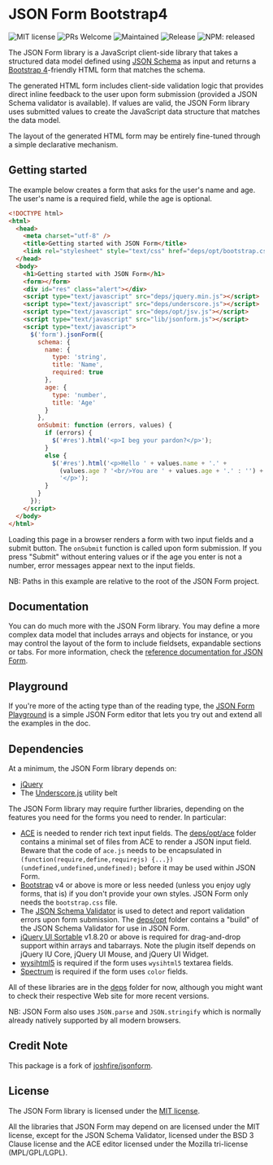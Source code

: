 JSON Form Bootstrap4
=====

![MIT license](https://img.shields.io/badge/License-MIT-blue.svg?longCache=true)
![PRs Welcome](https://img.shields.io/badge/PRs-welcome-brightgreen.svg?longCache=true)
![Maintained](https://img.shields.io/badge/Maintained-yes-brightgreen.svg?longCache=true)
![Release](https://img.shields.io/github/release/jsonform/jsonform.svg)
![NPM: released](https://img.shields.io/npm/v/jsonform.svg)

The JSON Form library is a JavaScript client-side library that takes a
structured data model defined using [JSON Schema](http://json-schema.org/) as
input and returns a [Bootstrap 4](https://getbootstrap.com/docs/4.1/)-friendly
HTML form that matches the schema.

The generated HTML form includes client-side validation logic that provides direct inline feedback to the user upon form submission (provided a JSON Schema validator is available). If values are valid, the JSON Form library uses submitted values to create the JavaScript data structure that matches the data model.

The layout of the generated HTML form may be entirely fine-tuned through
a simple declarative mechanism.


Getting started
---------------

The example below creates a form that asks for the user's name and age. The user's name is a required field, while the age is optional.

```html
<!DOCTYPE html>
<html>
  <head>
    <meta charset="utf-8" />
    <title>Getting started with JSON Form</title>
    <link rel="stylesheet" style="text/css" href="deps/opt/bootstrap.css" />
  </head>
  <body>
    <h1>Getting started with JSON Form</h1>
    <form></form>
    <div id="res" class="alert"></div>
    <script type="text/javascript" src="deps/jquery.min.js"></script>
    <script type="text/javascript" src="deps/underscore.js"></script>
    <script type="text/javascript" src="deps/opt/jsv.js"></script>
    <script type="text/javascript" src="lib/jsonform.js"></script>
    <script type="text/javascript">
      $('form').jsonForm({
        schema: {
          name: {
            type: 'string',
            title: 'Name',
            required: true
          },
          age: {
            type: 'number',
            title: 'Age'
          }
        },
        onSubmit: function (errors, values) {
          if (errors) {
            $('#res').html('<p>I beg your pardon?</p>');
          }
          else {
            $('#res').html('<p>Hello ' + values.name + '.' +
              (values.age ? '<br/>You are ' + values.age + '.' : '') +
              '</p>');
          }
        }
      });
    </script>
  </body>
</html>
```

Loading this page in a browser renders a form with two input fields and a submit button. The ```onSubmit``` function is called upon form submission. If you press "Submit" without entering values or if the age you enter is not a number, error messages appear next to the input fields.

NB: Paths in this example are relative to the root of the JSON Form project.


Documentation
-------------

You can do much more with the JSON Form library. You may define a more complex data model that includes arrays and objects for instance, or you may control the layout of the form to include fieldsets, expandable sections or tabs. For more information, check the [reference documentation for JSON Form](http://github.com/joshfire/jsonform/wiki).


Playground
----------
If you're more of the acting type than of the reading type, the [JSON Form Playground](https://jsonform.github.io/jsonform/playground/index.html) is a simple JSON Form editor that lets you try out and extend all the examples in the doc.

Dependencies
------------

At a minimum, the JSON Form library depends on:
- [jQuery](http://jquery.com/)
- The [Underscore.js](http://underscorejs.org/) utility belt

The JSON Form library may require further libraries, depending on the features you need for the forms you need to render. In particular:
- [ACE](http://ace.ajax.org/) is needed to render rich text input fields. The [deps/opt/ace](https://github.com/joshfire/jsonform/tree/master/deps/opt/ace) folder contains a minimal set of files from ACE to render a JSON input field. Beware that the code of `ace.js` needs to be encapsulated in `(function(require,define,requirejs) {...})(undefined,undefined,undefined);` before it may be used within JSON Form.
- [Bootstrap](https://getbootstrap.com/docs/4.1/) v4 or above is more or less needed (unless you enjoy ugly forms, that is) if you don't provide your own styles. JSON Form only needs the ```bootstrap.css``` file.
- The [JSON Schema Validator](https://github.com/garycourt/JSV) is used to detect and report validation errors upon form submission. The [deps/opt](https://github.com/joshfire/jsonform/tree/master/deps/opt) folder contains a "build" of the JSON Schema Validator for use in JSON Form.
- [jQuery UI Sortable](http://jqueryui.com/demos/sortable/) v1.8.20 or above is required for drag-and-drop support within arrays and tabarrays. Note the plugin itself depends on jQuery IU Core, jQuery UI Mouse, and jQuery UI Widget.
- [wysihtml5](http://jhollingworth.github.com/bootstrap-wysihtml5/) is required if the form uses ```wysihtml5``` textarea fields.
- [Spectrum](http://bgrins.github.com/spectrum/) is required if the form uses `color` fields.

All of these libraries are in the [deps](https://github.com/axioTake/jsonform/master/deps) folder for now, although you might want to check their respective Web site for more recent versions.

NB: JSON Form also uses ```JSON.parse``` and ```JSON.stringify``` which is normally already natively supported by all modern browsers.

## Credit Note
This package is a fork of [joshfire/jsonform](https://github.com/joshfire/jsonform).


License
-------

The JSON Form library is licensed under the [MIT license](https://github.com/axioTake/jsonform/master/LICENSE).

All the libraries that JSON Form may depend on are licensed under the MIT license, except for the JSON Schema Validator, licensed under the BSD 3 Clause license and the ACE editor licensed under the Mozilla tri-license (MPL/GPL/LGPL).
